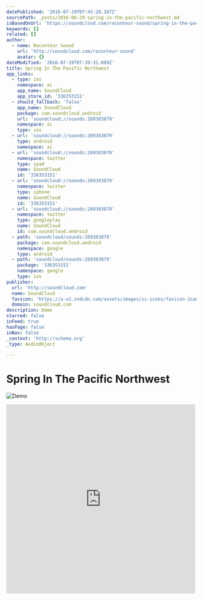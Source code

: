```yaml
---
datePublished: '2016-07-19T07:45:28.167Z'
sourcePath: _posts/2016-06-29-spring-in-the-pacific-northwest.md
isBasedOnUrl: 'https://soundcloud.com/raconteur-sound/spring-in-the-pacific-northwest-demo'
keywords: []
related: []
author:
  - name: Raconteur Sound
    url: 'http://soundcloud.com/raconteur-sound'
    avatar: {}
dateModified: '2016-07-19T07:39:31.089Z'
title: Spring In The Pacific Northwest
app_links:
  - type: ios
    namespace: ai
    app_name: SoundCloud
    app_store_id: '336353151'
  - should_fallback: 'false'
    app_name: SoundCloud
    package: com.soundcloud.android
    url: 'soundcloud://sounds:269303879'
    namespace: ai
    type: ios
  - url: 'soundcloud://sounds:269303879'
    type: android
    namespace: ai
  - url: 'soundcloud://sounds:269303879'
    namespace: twitter
    type: ipad
    name: SoundCloud
    id: '336353151'
  - url: 'soundcloud://sounds:269303879'
    namespace: twitter
    type: iphone
    name: SoundCloud
    id: '336353151'
  - url: 'soundcloud://sounds:269303879'
    namespace: twitter
    type: googleplay
    name: SoundCloud
    id: com.soundcloud.android
  - path: 'soundcloud/sounds:269303879'
    package: com.soundcloud.android
    namespace: google
    type: android
  - path: 'soundcloud/sounds:269303879'
    package: '336353151'
    namespace: google
    type: ios
publisher:
  url: 'http://soundcloud.com'
  name: SoundCloud
  favicon: 'https://a-v2.sndcdn.com/assets/images/sc-icons/favicon-2cadd14b.ico'
  domain: soundcloud.com
description: Demo
starred: false
inFeed: true
hasPage: false
inNav: false
_context: 'http://schema.org'
_type: AudioObject

---
```

# Spring In The Pacific Northwest
![Demo](https://the-grid-user-content.s3-us-west-2.amazonaws.com/5dccbdb0-afc5-4999-8527-4e4ec2455c85.jpg)

<iframe src="https://cdn.embedly.com/widgets/media.html?src=https%3A%2F%2Fw.soundcloud.com%2Fplayer%2F%3Fvisual%3Dtrue%26url%3Dhttp%253A%252F%252Fapi.soundcloud.com%252Ftracks%252F269303879%26show_artwork%3Dtrue&amp;url=https%3A%2F%2Fsoundcloud.com%2Fraconteur-sound%2Fspring-in-the-pacific-northwest-demo&amp;image=http%3A%2F%2Fi1.sndcdn.com%2Fartworks-000167543376-szvdl4-t500x500.jpg&amp;key=b7d04c9b404c499eba89ee7072e1c4f7&amp;type=text%2Fhtml&amp;schema=soundcloud" width="500" height="500" scrolling="no" frameborder="0" allowfullscreen="" style=""></iframe>